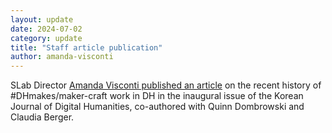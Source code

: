 ```yaml
---
layout: update
date: 2024-07-02
category: update
title: "Staff article publication"
author: amanda-visconti
---
```


SLab Director [Amanda Visconti published an article](https://www.kadh.org/wp-content/uploads/2024/07/4.-KJDH_vol1_Quinn-Dombrowski.pdf) on the recent history of #DHmakes/maker-craft work in DH in the inaugural issue of the Korean Journal of Digital Humanities, co-authored with Quinn Dombrowski and Claudia Berger.